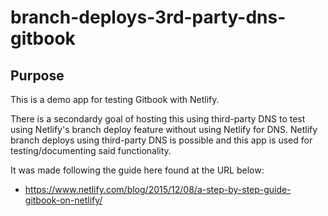 # branch-deploys-3rd-party-dns-gitbook

## Purpose

This is a demo app for testing Gitbook with Netlify.

There is a secondardy goal of hosting this using third-party DNS to test using Netlify's branch deploy feature without using Netlify for DNS. Netlify branch deploys using third-party DNS is possible and this app is used for testing/documenting said functionality.

It was made following the guide here found at the URL below:

- https://www.netlify.com/blog/2015/12/08/a-step-by-step-guide-gitbook-on-netlify/

